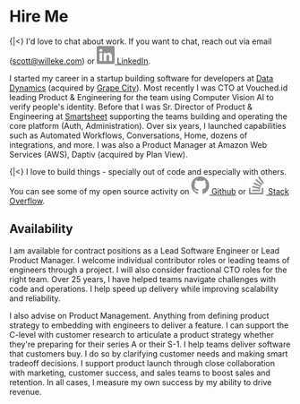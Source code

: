 # Hire Me

{|<} I'd love to chat about work. If you want to chat, reach out via email (scott@willeke.com) or [![LinkedIn Logo](/_images/linkedin-gray.svg) LinkedIn](https://www.linkedin.com/in/scottwilleke/).

I started my career in a startup building software for developers at [Data Dynamics](https://en.wikipedia.org/wiki/Data_Dynamics) (acquired by [Grape City](https://www.grapecity.com/)). Most recently I was CTO at Vouched.id leading Product & Engineering for the team using Computer Vision AI to verify people's identity. Before that I was Sr. Director of Product & Engineering at [Smartsheet](https://www.smartsheet.com/) supporting the teams building and operating the core platform (Auth, Administration). Over six years, I launched capabilities such as Automated Workflows, Conversations, Home, dozens of integrations, and more. I was also a Product Manager at Amazon Web Services (AWS), Daptiv (acquired by Plan View).

{|<} I love to build things - specially out of code and especially with others. You can see some of my open source activity on [![Github](/_images/github-gray.svg) Github](https://github.com/activescott) or [![Stack Overflow](/_images/stack-overflow-gray.svg) Stack Overflow](https://stackoverflow.com/users/51061/scott-willeke).

## Availability

I am available for contract positions as a Lead Software Engineer or Lead Product Manager. I welcome individual contributor roles or leading teams of engineers through a project. I will also consider fractional CTO roles for the right team. Over 25 years, I have helped teams navigate challenges with code and operations. I help speed up delivery while improving scalability and reliability.

I also advise on Product Management. Anything from defining product strategy to embedding with engineers to deliver a feature. I can support the C-level with customer research to articulate a product strategy whether they're preparing for their series A or their S-1. I help teams deliver software that customers buy. I do so by clarifying customer needs and making smart tradeoff decisions. I support product launch through close collaboration with marketing, customer success, and sales teams to boost sales and retention. In all cases, I measure my own success by my ability to drive revenue.
